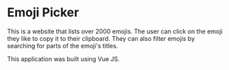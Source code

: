 # Emoji Picker

This is a website that lists over 2000 emojis. The user can click on the emoji they like to copy it to their clipboard. They can also filter emojis by searching for parts of the emoji's titles.

This application was built using Vue JS.